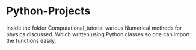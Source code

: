 # Python-Projects
Inside the folder Computational_tutorial various Numerical methods for physics discussed. Which written using Python classes so one can import the functions easily. 
